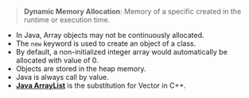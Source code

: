 > **Dynamic Memory Allocation**: Memory of a specific created in the runtime or execution time.

-   In Java, Array objects may not be continuously allocated.
-   The `new` keyword is used to create an object of a class.
-   By default, a non-initialized integer array would automatically be allocated with value of 0.
-   Objects are stored in the heap memory.
-   Java is always call by value. 
-   <ins>**Java ArrayList**</ins> is the substitution for Vector in C++.

